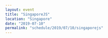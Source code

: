 ```yaml
---
layout: event
title: "SingaporeJS"
location: "Singapore"
date: "2019-07-10"
permalink: "schedule/2019/07/10/singaporejs"
---
```

